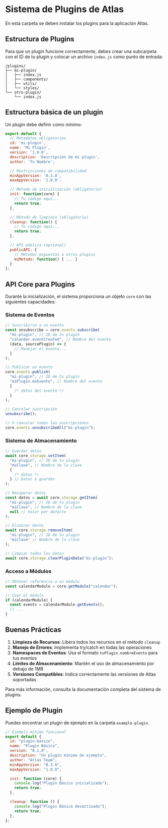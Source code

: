 # Sistema de Plugins de Atlas

En esta carpeta se deben instalar los plugins para la aplicación Atlas.

## Estructura de Plugins

Para que un plugin funcione correctamente, debes crear una subcarpeta con el ID de tu plugin y colocar un archivo `index.js` como punto de entrada:

```
/plugins/
├── mi-plugin/
│   ├── index.js
│   ├── components/
│   ├── utils/
│   └── styles/
└── otro-plugin/
    └── index.js
```

## Estructura básica de un plugin

Un plugin debe definir como mínimo:

```javascript
export default {
  // Metadatos obligatorios
  id: 'mi-plugin',
  name: 'Mi Plugin',
  version: '1.0.0',
  description: 'Descripción de mi plugin',
  author: 'Tu Nombre',

  // Restricciones de compatibilidad
  minAppVersion: '0.3.0',
  maxAppVersion: '1.0.0',

  // Método de inicialización (obligatorio)
  init: function(core) {
    // Tu código aquí...
    return true;
  },

  // Método de limpieza (obligatorio)
  cleanup: function() {
    // Tu código aquí...
    return true;
  },

  // API pública (opcional)
  publicAPI: {
    // Métodos expuestos a otros plugins
    miMetodo: function() { ... }
  }
};
```

## API Core para Plugins

Durante la inicialización, el sistema proporciona un objeto `core` con las siguientes capacidades:

### Sistema de Eventos

```javascript
// Suscribirse a un evento
const unsubscribe = core.events.subscribe(
  "mi-plugin", // ID de tu plugin
  "calendar.eventCreated", // Nombre del evento
  (data, sourcePlugin) => {
    // Manejar el evento...
  }
);

// Publicar un evento
core.events.publish(
  "mi-plugin", // ID de tu plugin
  "miPlugin.miEvento", // Nombre del evento
  {
    /* datos del evento */
  }
);

// Cancelar suscripción
unsubscribe();

// O cancelar todas las suscripciones
core.events.unsubscribeAll("mi-plugin");
```

### Sistema de Almacenamiento

```javascript
// Guardar datos
await core.storage.setItem(
  "mi-plugin", // ID de tu plugin
  "miClave", // Nombre de la clave
  {
    /* datos */
  } // Datos a guardar
);

// Recuperar datos
const datos = await core.storage.getItem(
  "mi-plugin", // ID de tu plugin
  "miClave", // Nombre de la clave
  null // Valor por defecto
);

// Eliminar datos
await core.storage.removeItem(
  "mi-plugin", // ID de tu plugin
  "miClave" // Nombre de la clave
);

// Limpiar todos los datos
await core.storage.clearPluginData("mi-plugin");
```

### Acceso a Módulos

```javascript
// Obtener referencia a un módulo
const calendarModule = core.getModule("calendar");

// Usar el módulo
if (calendarModule) {
  const events = calendarModule.getEvents();
  // ...
}
```

## Buenas Prácticas

1. **Limpieza de Recursos**: Libera todos los recursos en el método `cleanup`
2. **Manejo de Errores**: Implementa try/catch en todas las operaciones
3. **Namespaces de Eventos**: Usa el formato `tuPlugin.nombreEvento` para tus eventos
4. **Límites de Almacenamiento**: Mantén el uso de almacenamiento por debajo de 1MB
5. **Versiones Compatibles**: Indica correctamente las versiones de Atlas soportadas

Para más información, consulta la documentación completa del sistema de plugins.

## Ejemplo de Plugin

Puedes encontrar un plugin de ejemplo en la carpeta `example-plugin`.

```javascript
// Ejemplo mínimo funcional
export default {
  id: "plugin-basico",
  name: "Plugin Básico",
  version: "0.1.0",
  description: "Un plugin mínimo de ejemplo",
  author: "Atlas Team",
  minAppVersion: "0.3.0",
  maxAppVersion: "1.0.0",

  init: function (core) {
    console.log("Plugin Básico inicializado");
    return true;
  },

  cleanup: function () {
    console.log("Plugin Básico desactivado");
    return true;
  },
};
```
